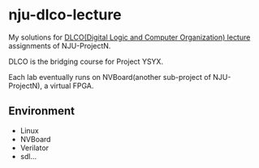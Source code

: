 # nju-dlco-lecture

My solutions for [DLCO(Digital Logic and Computer Organization) lecture](https://nju-projectn.github.io/dlco-lecture-note/) assignments of NJU-ProjectN.

DLCO is the bridging course for Project YSYX.

Each lab eventually runs on NVBoard(another sub-project of NJU-ProjectN), a virtual FPGA.

## Environment

- Linux
- NVBoard
- Verilator
- sdl...
